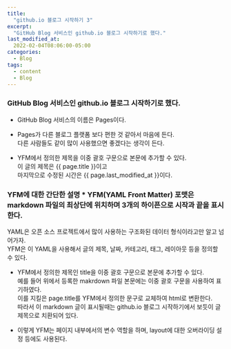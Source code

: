 ```yaml
---
title:
  "github.io 블로그 시작하기 3"
excerpt:
  "GitHub Blog 서비스인 github.io 블로그 시작하기로 했다."
last_modified_at:
  2022-02-04T08:06:00-05:00
categories:
  - Blog
tags:
  - content
  - Blog
---
```


### GitHub Blog 서비스인 github.io 블로그 시작하기로 했다.
* GitHub Blog 서비스의 이름은 Pages이다.

* Pages가 다른 블로그 플랫폼 보다 편한 것 같아서 마음에 든다.  
다른 사람들도 같이 많이 사용했으면 좋겠다는 생각이 든다.

* YFM에서 정의한 제목을 이중 괄호 구문으로 본문에 추가할 수 있다.  
이 글의 제목은 {{ page.title }}이고  
마지막으로 수정된 시간은 {{ page.last_modified_at }}이다.

### YFM에 대한 간단한 설명 * YFM(YAML Front Matter) 포맷은 markdown 파일의 최상단에 위치하며 3개의 하이픈으로 시작과 끝을 표시한다.
YAML은 오픈 소스 프로젝트에서 많이 사용하는 구조화된 데이터 형식이라고만 알고 넘어가자.  
YFM은 이 YAML을 사용해서 글의 제목, 날짜, 카테고리, 태그, 레이아웃 등을 정의할 수 있다.

* YFM에서 정의한 제목인 title을 이중 괄호 구문으로 본문에 추가할 수 있다.  
예를 들어 위에서 등록한 makrdown 파일 본문에는 이중 괄호 구문을 사용하여 표기하였다.  
이를 지킬은 page.title를 YFM에서 정의한 문구로 교체하여 html로 변환한다.  
따라서 이 markdown 글이 표시될때는 github.io 블로그 시작하기에서 보듯이 글 제목으로 치환되어 있다.

* 이렇게 YFM는 페이지 내부에서의 변수 역할을 하며, layout에 대한 오버라이딩 설정 등에도 사용된다.